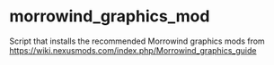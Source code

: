 # morrowind_graphics_mod
Script that installs the recommended Morrowind graphics mods from https://wiki.nexusmods.com/index.php/Morrowind_graphics_guide
